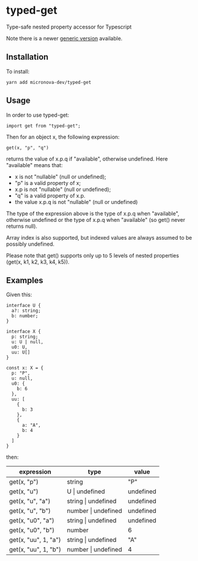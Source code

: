 # typed-get
Type-safe nested property accessor for Typescript

Note there is a newer [generic version](https://github.com/micronova-dev/pathproxy) available.

## Installation

To install:

```
yarn add micronova-dev/typed-get
```

## Usage

In order to use typed-get:

```
import get from "typed-get";
```

Then for an object x, the following expression:

```
get(x, "p", "q")
```

returns the value of x.p.q if "available", otherwise undefined.  Here "available" means that:

- x is not "nullable" (null or undefined);
- "p" is a valid property of x;
- x.p is not "nullable" (null or undefined);
- "q" is a valid property of x.p.
- the value x.p.q is not "nullable" (null or undefined)

The type of the expression above is the type of x.p.q when "available", otherwise undefined or the type of x.p.q when "available" (so get() never returns null).

Array index is also supported, but indexed values are always assumed to be possibly undefined.

Please note that get() supports only up to 5 levels of nested properties (get(x, k1, k2, k3, k4, k5)).

## Examples

Given this:

```
interface U {
  a?: string;
  b: number;
}

interface X {
  p: string;
  u: U | null,
  u0: U,
  uu: U[]
}

const x: X = {
  p: "P",
  u: null,
  u0: {
    b: 6
  },
  uu: [
    {
      b: 3
    },
    {
      a: "A",
      b: 4
    }
  ]
}
```

then:

| expression | type | value |
|------------|------|-------|
| get(x, "p") | string | "P" |
| get(x, "u") | U \| undefined | undefined |
| get(x, "u", "a") | string \| undefined | undefined |
| get(x, "u", "b") | number \| undefined | undefined |
| get(x, "u0", "a") | string \| undefined | undefined |
| get(x, "u0", "b") | number | 6 |
| get(x, "uu", 1, "a") | string \| undefined | "A" |
| get(x, "uu", 1, "b") | number \| undefined | 4 |
